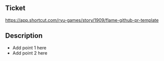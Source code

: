 ## Ticket

https://app.shortcut.com/ryu-games/story/1909/flame-github-pr-template

## Description

- Add point 1 here
- Add point 2 here
